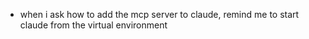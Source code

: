 - when i ask how to add the mcp server to claude, remind me to start claude from the virtual environment